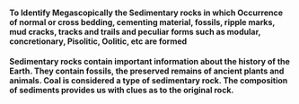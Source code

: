 #### To Identify Megascopically the Sedimentary rocks in which Occurrence of normal or cross bedding, cementing material, fossils, ripple marks, mud cracks, tracks and trails and peculiar forms such as modular, concretionary, Pisolitic, Oolitic, etc are formed

#### Sedimentary rocks contain important information about the history of the Earth. They contain fossils, the preserved remains of ancient plants and animals. Coal is considered a type of sedimentary rock. The composition of sediments provides us with clues as to the original rock.
